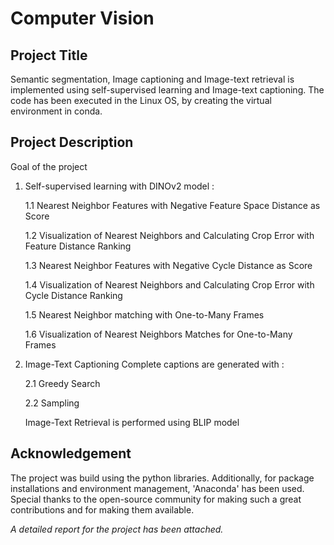 # Computer Vision

## Project Title
Semantic segmentation, Image captioning and Image-text retrieval is implemented using self-supervised learning and Image-text captioning. The code has been executed in the Linux OS, by creating the virtual environment in conda.

## Project Description
Goal of the project 

1. Self-supervised learning with DINOv2 model :
   
   1.1 Nearest Neighbor Features with Negative Feature Space Distance as Score
   
   1.2 Visualization of Nearest Neighbors and Calculating Crop Error with Feature Distance Ranking
   
   1.3 Nearest Neighbor Features with Negative Cycle Distance as Score
   
   1.4 Visualization of Nearest Neighbors and Calculating Crop Error with Cycle Distance Ranking
   
   1.5 Nearest Neighbor matching with One-to-Many Frames
   
   1.6 Visualization of Nearest Neighbors Matches for One-to-Many Frames

3. Image-Text Captioning
   Complete captions are generated with :
   
   2.1 Greedy Search
   
   2.2 Sampling
   
   Image-Text Retrieval is performed using BLIP model

## Acknowledgement 
The project was build using the python libraries. Additionally, for package installations and environment management, 'Anaconda' has been used. Special thanks to the open-source community for making such a great contributions and for making them available.


*A detailed report for the project has been attached.*
